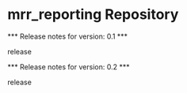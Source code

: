 # mrr_reporting Repository

*** Release notes for version: 0.1 ***

release

*** Release notes for version: 0.2 ***

release
